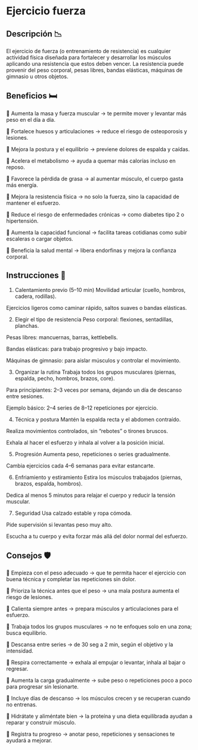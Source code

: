 # Ejercicio fuerza

## Descripción 📉

El ejercicio de fuerza (o entrenamiento de resistencia) es cualquier actividad física diseñada para fortalecer y desarrollar los músculos aplicando una resistencia que estos deben vencer.
La resistencia puede provenir del peso corporal, pesas libres, bandas elásticas, máquinas de gimnasio u otros objetos.

## Beneficios 🛏

🔸 Aumenta la masa y fuerza muscular → te permite mover y levantar más peso en el día a día.

🔸 Fortalece huesos y articulaciones → reduce el riesgo de osteoporosis y lesiones.

🔸 Mejora la postura y el equilibrio → previene dolores de espalda y caídas.

🔸 Acelera el metabolismo → ayuda a quemar más calorías incluso en reposo.

🔸 Favorece la pérdida de grasa → al aumentar músculo, el cuerpo gasta más energía.

🔸 Mejora la resistencia física → no solo la fuerza, sino la capacidad de mantener el esfuerzo.

🔸 Reduce el riesgo de enfermedades crónicas → como diabetes tipo 2 o hipertensión.

🔸 Aumenta la capacidad funcional → facilita tareas cotidianas como subir escaleras o cargar objetos.

🔸 Beneficia la salud mental → libera endorfinas y mejora la confianza corporal.

## Instrucciones 📖

1. Calentamiento previo (5–10 min)
Movilidad articular (cuello, hombros, cadera, rodillas).

Ejercicios ligeros como caminar rápido, saltos suaves o bandas elásticas.

2. Elegir el tipo de resistencia
Peso corporal: flexiones, sentadillas, planchas.

Pesas libres: mancuernas, barras, kettlebells.

Bandas elásticas: para trabajo progresivo y bajo impacto.

Máquinas de gimnasio: para aislar músculos y controlar el movimiento.

3. Organizar la rutina
Trabaja todos los grupos musculares (piernas, espalda, pecho, hombros, brazos, core).

Para principiantes: 2–3 veces por semana, dejando un día de descanso entre sesiones.

Ejemplo básico: 2–4 series de 8–12 repeticiones por ejercicio.

4. Técnica y postura
Mantén la espalda recta y el abdomen contraído.

Realiza movimientos controlados, sin “rebotes” o tirones bruscos.

Exhala al hacer el esfuerzo y inhala al volver a la posición inicial.

5. Progresión
Aumenta peso, repeticiones o series gradualmente.

Cambia ejercicios cada 4–6 semanas para evitar estancarte.

6. Enfriamiento y estiramiento
Estira los músculos trabajados (piernas, brazos, espalda, hombros).

Dedica al menos 5 minutos para relajar el cuerpo y reducir la tensión muscular.

7. Seguridad
Usa calzado estable y ropa cómoda.

Pide supervisión si levantas peso muy alto.

Escucha a tu cuerpo y evita forzar más allá del dolor normal del esfuerzo.

## Consejos 🛡

🔴 Empieza con el peso adecuado → que te permita hacer el ejercicio con buena técnica y completar las repeticiones sin dolor.

🔴 Prioriza la técnica antes que el peso → una mala postura aumenta el riesgo de lesiones.

🔴 Calienta siempre antes → prepara músculos y articulaciones para el esfuerzo.

🔴 Trabaja todos los grupos musculares → no te enfoques solo en una zona; busca equilibrio.

🔴 Descansa entre series → de 30 seg a 2 min, según el objetivo y la intensidad.

🔴 Respira correctamente → exhala al empujar o levantar, inhala al bajar o regresar.

🔴 Aumenta la carga gradualmente → sube peso o repeticiones poco a poco para progresar sin lesionarte.

🔴 Incluye días de descanso → los músculos crecen y se recuperan cuando no entrenas.

🔴 Hidrátate y aliméntate bien → la proteína y una dieta equilibrada ayudan a reparar y construir músculo.

🔴 Registra tu progreso → anotar peso, repeticiones y sensaciones te ayudará a mejorar.

